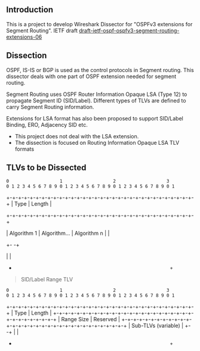 ## Introduction

This is a project to develop Wireshark Dissector for "OSPFv3 extensions for Segment Routing". 
IETF draft [draft-ietf-ospf-ospfv3-segment-routing-extensions-06](https://tools.ietf.org/html/draft-ietf-ospf-ospfv3-segment-routing-extensions-06)

## Dissection

OSPF, IS-IS or BGP is used as the control protocols in Segment routing. This dissector deals with one part of OSPF extension needed for segment routing.

Segment Routing uses OSPF Router Information Opaque LSA (Type 12) to propagate Segment ID (SID/Label). Different types of TLVs are defined to carry Segment Routing information. 

Extensions for LSA format has also been proposed to support SID/Label Binding, ERO, Adjacency SID etc. 

  - This project does not deal with the LSA extension. 
  - The dissection is focused on Routing Information Opaque LSA TLV formats

## TLVs to be Dissected


    0                   1                   2                   3
    0 1 2 3 4 5 6 7 8 9 0 1 2 3 4 5 6 7 8 9 0 1 2 3 4 5 6 7 8 9 0 1
   +-+-+-+-+-+-+-+-+-+-+-+-+-+-+-+-+-+-+-+-+-+-+-+-+-+-+-+-+-+-+-+-+
   |              Type             |             Length            |

   +-+-+-+-+-+-+-+-+-+-+-+-+-+-+-+-+-+-+-+-+-+-+-+-+-+-+-+-+-+-+-+-+

   |   Algorithm 1 | Algorithm...  |   Algorithm n |               |

   +-                                                             -+

   |                                                               |

   +                                                               +


> SID/Label Range TLV

    0                   1                   2                   3
    0 1 2 3 4 5 6 7 8 9 0 1 2 3 4 5 6 7 8 9 0 1 2 3 4 5 6 7 8 9 0 1
   +-+-+-+-+-+-+-+-+-+-+-+-+-+-+-+-+-+-+-+-+-+-+-+-+-+-+-+-+-+-+-+-+
   |              Type             |             Length            |
   +-+-+-+-+-+-+-+-+-+-+-+-+-+-+-+-+-+-+-+-+-+-+-+-+-+-+-+-+-+-+-+-+
   |                    Range Size                 |   Reserved    |
   +-+-+-+-+-+-+-+-+-+-+-+-+-+-+-+-+-+-+-+-+-+-+-+-+-+-+-+-+-+-+-+-+
   |                        Sub-TLVs (variable)                    |
   +-                                                             -+
   |                                                               |
   +                                                               +